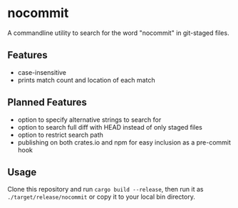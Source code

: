 # nocommit

A commandline utility to search for the word "nocommit" in git-staged files.

## Features

- case-insensitive
- prints match count and location of each match

## Planned Features

- option to specify alternative strings to search for
- option to search full diff with HEAD instead of only staged files
- option to restrict search path
- publishing on both crates.io and npm for easy inclusion as a pre-commit hook

## Usage

Clone this repository and run `cargo build --release`, then run it as `./target/release/nocommit` or copy it to your local bin directory.

